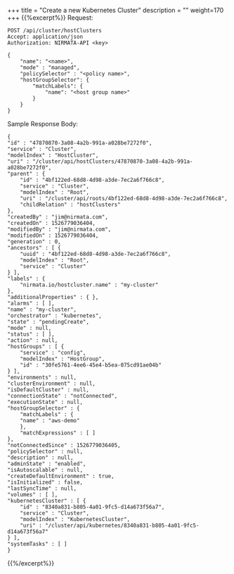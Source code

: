 +++
title = "Create a new Kubernetes Cluster"
description = ""
weight=170
+++
{{%excerpt%}}
Request:

    POST /api/cluster/hostClusters
    Accept: application/json
    Authorization: NIRMATA-API <key>

    {
        "name": "<name>",
        "mode" : "managed",
        "policySelector" : "<policy name>",
        "hostGroupSelector": {
            "matchLabels": {
                "name": "<host group name>"
            }
        }
    }

Sample Response Body:

    {
    "id" : "47870870-3a08-4a2b-991a-a028be7272f0",
    "service" : "Cluster",
    "modelIndex" : "HostCluster",
    "uri" : "/cluster/api/hostClusters/47870870-3a08-4a2b-991a-a028be7272f0",
    "parent" : {
        "id" : "4bf122ed-68d8-4d98-a3de-7ec2a6f766c8",
        "service" : "Cluster",
        "modelIndex" : "Root",
        "uri" : "/cluster/api/roots/4bf122ed-68d8-4d98-a3de-7ec2a6f766c8",
        "childRelation" : "hostClusters"
    },
    "createdBy" : "jim@nirmata.com",
    "createdOn" : 1526779036404,
    "modifiedBy" : "jim@nirmata.com",
    "modifiedOn" : 1526779036404,
    "generation" : 0,
    "ancestors" : [ {
        "uuid" : "4bf122ed-68d8-4d98-a3de-7ec2a6f766c8",
        "modelIndex" : "Root",
        "service" : "Cluster"
    } ],
    "labels" : {
        "nirmata.io/hostcluster.name" : "my-cluster"
    },
    "additionalProperties" : { },
    "alarms" : [ ],
    "name" : "my-cluster",
    "orchestrator" : "kubernetes",
    "state" : "pendingCreate",
    "mode" : null,
    "status" : [ ],
    "action" : null,
    "hostGroups" : [ {
        "service" : "config",
        "modelIndex" : "HostGroup",
        "id" : "30fe5761-4ee6-45e4-b5ea-075cd91ae04b"
    } ],
    "environments" : null,
    "clusterEnvironment" : null,
    "isDefaultCluster" : null,
    "connectionState" : "notConnected",
    "executionState" : null,
    "hostGroupSelector" : {
        "matchLabels" : {
        "name" : "aws-demo"
        },
        "matchExpressions" : [ ]
    },
    "notConnectedSince" : 1526779036405,
    "policySelector" : null,
    "description" : null,
    "adminState" : "enabled",
    "isAutoscalable" : null,
    "createDefaultEnvironment" : true,
    "isInitialized" : false,
    "lastSyncTime" : null,
    "volumes" : [ ],
    "kubernetesCluster" : [ {
        "id" : "8340a831-b805-4a01-9fc5-d14a673f56a7",
        "service" : "Cluster",
        "modelIndex" : "KubernetesCluster",
        "uri" : "/cluster/api/kubernetes/8340a831-b805-4a01-9fc5-d14a673f56a7"
    } ],
    "systemTasks" : [ ]
    }
{{%/excerpt%}}
